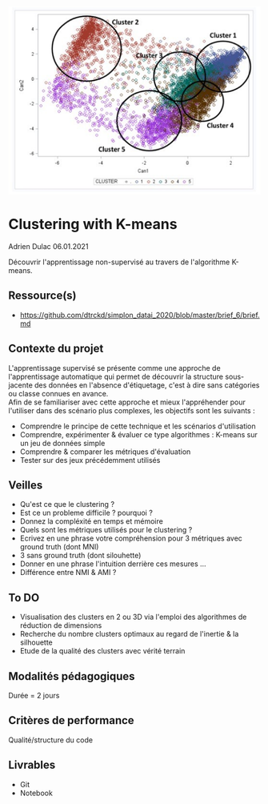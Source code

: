 ![plot](./assets/fanart.jpg)

# Clustering with K-means  

Adrien Dulac 06.01.2021  

Découvrir l'apprentissage non-supervisé au travers de l'algorithme K-means.  

## Ressource(s)  

* https://github.com/dtrckd/simplon_datai_2020/blob/master/brief_6/brief.md  

## Contexte du projet  

L'apprentissage supervisé se présente comme une approche de l'apprentissage automatique qui permet de découvrir la structure sous-jacente des données en l'absence d'étiquetage, c'est à dire sans catégories ou classe connues en avance.  
Afin de se familiariser avec cette approche et mieux l'appréhender pour l'utiliser dans des scénario plus complexes, les objectifs sont les suivants :  
* Comprendre le principe de cette technique et les scénarios d'utilisation  
* Comprendre, expérimenter & évaluer ce type algorithmes : K-means sur un jeu de données simple  
* Comprendre & comparer les métriques d'évaluation  
* Tester sur des jeux précédemment utilisés  
 
## Veilles  

* Qu'est ce que le clustering ?  
* Est ce un probleme difficile ? pourquoi ?  
* Donnez la compléxité en temps et mémoire  
* Quels sont les métriques utilisés pour le clustering ?  
* Ecrivez en une phrase votre compréhension pour 3 métriques avec ground truth (dont MNI)  
* 3 sans ground truth (dont silouhette)  
* Donner en une phrase l'intuition derrière ces mesures ...  
* Différence entre NMI & AMI ?  

## To DO  

* Visualisation des clusters en 2 ou 3D via l'emploi des algorithmes de réduction de dimensions  
* Recherche du nombre clusters optimaux au regard de l'inertie & la silhouette  
* Etude de la qualité des clusters avec vérité terrain  

## Modalités pédagogiques  

Durée = 2 jours  

## Critères de performance  

Qualité/structure du code  

## Livrables  

* Git  
* Notebook  

